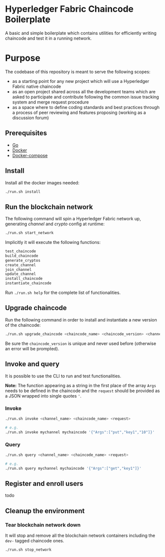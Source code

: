 # Hyperledger Fabric Chaincode Boilerplate 
A basic and simple boilerplate which contains utilities for efficiently writing chaincode and test it in a running network.

# Purpose
The codebase of this repository is meant to serve the following scopes:

- as a starting point for any new project which will use a Hyperledger Fabric native chaincode
- as an open project shared across all the development teams which are asked to participate and contribute following the common issue tracking system and merge request procedure
- as a space where to define coding standards and best practices through a process of peer reviewing and features proposing (working as a discussion forum)

## Prerequisites
- [Go](https://golang.org/dl/)
- [Docker](https://www.docker.com/get-started)
- [Docker-compose](https://www.docker.com/get-started)

## Install
Install all the docker images needed:
```bash
./run.sh install
```

## Run the blockchain network
The following command will spin a Hyperledger Fabric network up, generating _channel_ and _crypto_ config at runtime:
```bash
./run.sh start_network
```
Implicitly it will execute the following functions:
```bash
test_chaincode
build_chaincode
generate_cryptos
create_channel
join_channel
update_channel
install_chaincode
instantiate_chaincode
```

Run `./run.sh help` for the complete list of functionalities.

## Upgrade chaincode
Run the following command in order to install and instantiate a new version of the chaincode:
```bash
./run.sh upgrade_chaincode <chaincode_name> <chaincode_version> <channel_name>
```
Be sure the `chaincode_version` is unique and never used before (otherwise an error will be prompted).

## Invoke and query
It is possible to use the CLI to run and test functionalities.

**Note:** The function appearing as a string in the first place of the array `Args` needs to be defined in the chaincode and the `request` should be provided as a JSON wrapped into single quotes `'`.

### Invoke
```bash
./run.sh invoke <channel_name> <chaincode_name> <request>

# e.g.
./run.sh invoke mychannel mychaincode '{"Args":["put","key1","10"]}'
```

### Query
```bash
./run.sh query <channel_name> <chaincode_name> <request>

# e.g.
./run.sh query mychannel mychaincode '{"Args":["get","key1"]}'
```


## Register and enroll users
todo

## Cleanup the environment
### Tear blockchain network down
It will stop and remove all the blockchain network containers including the `dev-` tagged chaincode ones.
```bash
./run.sh stop_network
```